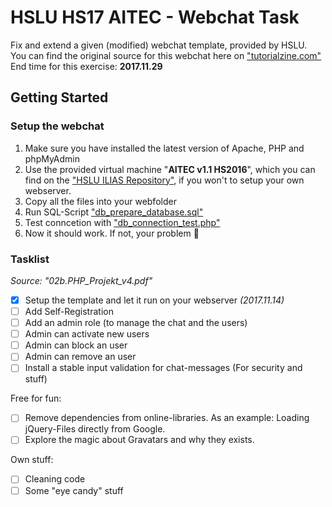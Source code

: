 # HSLU HS17 AITEC - Webchat Task

Fix and extend a given (modified) webchat template, provided by HSLU.  
You can find the original source for this webchat here on ["tutorialzine.com"](https://tutorialzine.com/2010/10/ajax-web-chat-php-mysql)  
End time for this exercise: **2017.11.29**


## Getting Started
### Setup the webchat

1. Make sure you have installed the latest version of Apache, PHP and phpMyAdmin
2. Use the provided virtual machine "**AITEC v1.1 HS2016**", which you can find on the ["HSLU ILIAS Repository"](https://elearning.hslu.ch/ilias), if you won't to setup your own webserver. 
3. Copy all the files into your webfolder
4. Run SQL-Script ["db_prepare_database.sql"](setup/prepare_database.sql)
5. Test conncetion with ["db_connection_test.php"](php/db_connection_test.php)
6. Now it should work. If not, your problem :baby_chick: 

### Tasklist
_Source: "02b.PHP_Projekt_v4.pdf"_
- [x] Setup the template and let it run on your webserver _(2017.11.14)_
- [ ] Add Self-Registration
- [ ] Add an admin role (to manage the chat and the users)
- [ ] Admin can activate new users
- [ ] Admin can block an user
- [ ] Admin can remove an user
- [ ] Install a stable input validation for chat-messages (For security and stuff)

Free for fun:
- [ ] Remove dependencies from online-libraries. As an example: Loading jQuery-Files directly from Google.
- [ ] Explore the magic about Gravatars and why they exists.

Own stuff:
- [ ] Cleaning code
- [ ] Some "eye candy" stuff
